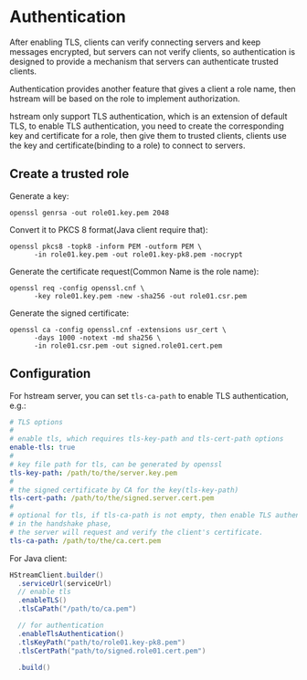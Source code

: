 # Authentication
After enabling TLS, clients can verify connecting servers and keep messages encrypted,
but servers can not verify clients,
so authentication is designed to provide a mechanism that servers can authenticate trusted clients.

Authentication provides another feature that gives a client a role name,
then hstream will be based on the role to implement authorization.

hstream only support TLS authentication, which is an extension of default TLS,
to enable TLS authentication,
you need to create the corresponding key and certificate for a role,
then give them to trusted clients,
clients use the key and certificate(binding to a role) to connect to servers.

## Create a trusted role
Generate a key:
```shell
openssl genrsa -out role01.key.pem 2048
```

Convert it to PKCS 8 format(Java client require that):
```shell
openssl pkcs8 -topk8 -inform PEM -outform PEM \
      -in role01.key.pem -out role01.key-pk8.pem -nocrypt
```

Generate the certificate request(Common Name is the role name):
```shell
openssl req -config openssl.cnf \
      -key role01.key.pem -new -sha256 -out role01.csr.pem
```

Generate the signed certificate:
```shell
openssl ca -config openssl.cnf -extensions usr_cert \
      -days 1000 -notext -md sha256 \
      -in role01.csr.pem -out signed.role01.cert.pem
```

## Configuration
For hstream server, you can set ``tls-ca-path`` to enable TLS authentication, e.g.:
```yaml
# TLS options
#
# enable tls, which requires tls-key-path and tls-cert-path options
enable-tls: true
#
# key file path for tls, can be generated by openssl
tls-key-path: /path/to/the/server.key.pem
#
# the signed certificate by CA for the key(tls-key-path)
tls-cert-path: /path/to/the/signed.server.cert.pem
#
# optional for tls, if tls-ca-path is not empty, then enable TLS authentication,
# in the handshake phase,
# the server will request and verify the client's certificate.
tls-ca-path: /path/to/the/ca.cert.pem
```

For Java client:
```java
HStreamClient.builder()
  .serviceUrl(serviceUrl)
  // enable tls
  .enableTLS()
  .tlsCaPath("/path/to/ca.pem")

  // for authentication
  .enableTlsAuthentication()
  .tlsKeyPath("path/to/role01.key-pk8.pem")
  .tlsCertPath("path/to/signed.role01.cert.pem")

  .build()
```
